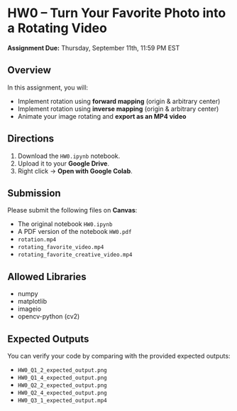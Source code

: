 # HW0 – Turn Your Favorite Photo into a Rotating Video

**Assignment Due:** Thursday, September 11th, 11:59 PM EST

## Overview
In this assignment, you will:
- Implement rotation using **forward mapping** (origin & arbitrary center)
- Implement rotation using **inverse mapping** (origin & arbitrary center)
- Animate your image rotating and **export as an MP4 video**

## Directions
1. Download the `HW0.ipynb` notebook.
2. Upload it to your **Google Drive**.
3. Right click → **Open with Google Colab**.

## Submission
Please submit the following files on **Canvas**:
- The original notebook `HW0.ipynb`
- A PDF version of the notebook `HW0.pdf`
- `rotation.mp4`
- `rotating_favorite_video.mp4`
- `rotating_favorite_creative_video.mp4`

## Allowed Libraries
- numpy
- matplotlib
- imageio
- opencv-python (cv2)

## Expected Outputs
You can verify your code by comparing with the provided expected outputs:
- `HW0_Q1_2_expected_output.png`
- `HW0_Q1_4_expected_output.png`
- `HW0_Q2_2_expected_output.png`
- `HW0_Q2_4_expected_output.png`
- `HW0_Q3_1_expected_output.mp4`
